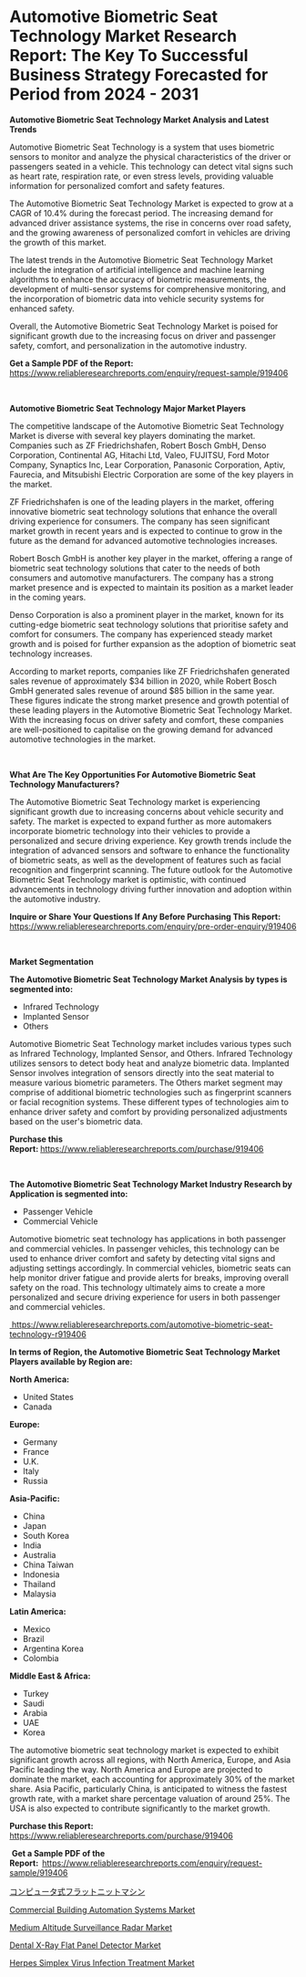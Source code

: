 <p><h1>Automotive Biometric Seat Technology Market Research Report: The Key To Successful Business Strategy Forecasted for Period from 2024 - 2031</h1></p><p><strong>Automotive Biometric Seat Technology Market Analysis and Latest Trends</strong></p>
<p><p>Automotive Biometric Seat Technology is a system that uses biometric sensors to monitor and analyze the physical characteristics of the driver or passengers seated in a vehicle. This technology can detect vital signs such as heart rate, respiration rate, or even stress levels, providing valuable information for personalized comfort and safety features.</p><p>The Automotive Biometric Seat Technology Market is expected to grow at a CAGR of 10.4% during the forecast period. The increasing demand for advanced driver assistance systems, the rise in concerns over road safety, and the growing awareness of personalized comfort in vehicles are driving the growth of this market.</p><p>The latest trends in the Automotive Biometric Seat Technology Market include the integration of artificial intelligence and machine learning algorithms to enhance the accuracy of biometric measurements, the development of multi-sensor systems for comprehensive monitoring, and the incorporation of biometric data into vehicle security systems for enhanced safety.</p><p>Overall, the Automotive Biometric Seat Technology Market is poised for significant growth due to the increasing focus on driver and passenger safety, comfort, and personalization in the automotive industry.</p></p>
<p><strong>Get a Sample PDF of the Report:&nbsp;</strong> <a href="https://www.reliableresearchreports.com/enquiry/request-sample/919406">https://www.reliableresearchreports.com/enquiry/request-sample/919406</a></p>
<p>&nbsp;</p>
<p><strong>Automotive Biometric Seat Technology Major Market Players</strong></p>
<p><p>The competitive landscape of the Automotive Biometric Seat Technology Market is diverse with several key players dominating the market. Companies such as ZF Friedrichshafen, Robert Bosch GmbH, Denso Corporation, Continental AG, Hitachi Ltd, Valeo, FUJITSU, Ford Motor Company, Synaptics Inc, Lear Corporation, Panasonic Corporation, Aptiv, Faurecia, and Mitsubishi Electric Corporation are some of the key players in the market.</p><p>ZF Friedrichshafen is one of the leading players in the market, offering innovative biometric seat technology solutions that enhance the overall driving experience for consumers. The company has seen significant market growth in recent years and is expected to continue to grow in the future as the demand for advanced automotive technologies increases.</p><p>Robert Bosch GmbH is another key player in the market, offering a range of biometric seat technology solutions that cater to the needs of both consumers and automotive manufacturers. The company has a strong market presence and is expected to maintain its position as a market leader in the coming years.</p><p>Denso Corporation is also a prominent player in the market, known for its cutting-edge biometric seat technology solutions that prioritise safety and comfort for consumers. The company has experienced steady market growth and is poised for further expansion as the adoption of biometric seat technology increases.</p><p>According to market reports, companies like ZF Friedrichshafen generated sales revenue of approximately $34 billion in 2020, while Robert Bosch GmbH generated sales revenue of around $85 billion in the same year. These figures indicate the strong market presence and growth potential of these leading players in the Automotive Biometric Seat Technology Market. With the increasing focus on driver safety and comfort, these companies are well-positioned to capitalise on the growing demand for advanced automotive technologies in the market.</p></p>
<p>&nbsp;</p>
<p><strong>What Are The Key Opportunities For Automotive Biometric Seat Technology Manufacturers?</strong></p>
<p><p>The Automotive Biometric Seat Technology market is experiencing significant growth due to increasing concerns about vehicle security and safety. The market is expected to expand further as more automakers incorporate biometric technology into their vehicles to provide a personalized and secure driving experience. Key growth trends include the integration of advanced sensors and software to enhance the functionality of biometric seats, as well as the development of features such as facial recognition and fingerprint scanning. The future outlook for the Automotive Biometric Seat Technology market is optimistic, with continued advancements in technology driving further innovation and adoption within the automotive industry.</p></p>
<p><strong>Inquire or Share Your Questions If Any Before Purchasing This Report:</strong> <a href="https://www.reliableresearchreports.com/enquiry/pre-order-enquiry/919406">https://www.reliableresearchreports.com/enquiry/pre-order-enquiry/919406</a></p>
<p>&nbsp;</p>
<p><strong>Market Segmentation</strong></p>
<p><strong>The Automotive Biometric Seat Technology Market Analysis by types is segmented into:</strong></p>
<p><ul><li>Infrared Technology</li><li>Implanted Sensor</li><li>Others</li></ul></p>
<p><p>Automotive Biometric Seat Technology market includes various types such as Infrared Technology, Implanted Sensor, and Others. Infrared Technology utilizes sensors to detect body heat and analyze biometric data. Implanted Sensor involves integration of sensors directly into the seat material to measure various biometric parameters. The Others market segment may comprise of additional biometric technologies such as fingerprint scanners or facial recognition systems. These different types of technologies aim to enhance driver safety and comfort by providing personalized adjustments based on the user's biometric data.</p></p>
<p><strong>Purchase this Report:&nbsp;</strong><a href="https://www.reliableresearchreports.com/purchase/919406">https://www.reliableresearchreports.com/purchase/919406</a></p>
<p>&nbsp;</p>
<p><strong>The Automotive Biometric Seat Technology Market Industry Research by Application is segmented into:</strong></p>
<p><ul><li>Passenger Vehicle</li><li>Commercial Vehicle</li></ul></p>
<p><p>Automotive biometric seat technology has applications in both passenger and commercial vehicles. In passenger vehicles, this technology can be used to enhance driver comfort and safety by detecting vital signs and adjusting settings accordingly. In commercial vehicles, biometric seats can help monitor driver fatigue and provide alerts for breaks, improving overall safety on the road. This technology ultimately aims to create a more personalized and secure driving experience for users in both passenger and commercial vehicles.</p></p>
<p><a href="https://www.reliableresearchreports.com/automotive-biometric-seat-technology-r919406">&nbsp;https://www.reliableresearchreports.com/automotive-biometric-seat-technology-r919406</a></p>
<p><strong>In terms of Region, the Automotive Biometric Seat Technology Market Players available by Region are:</strong></p>
<p>
    <p> <strong> North America: </strong>
        <ul>
            <li>United States</li>
            <li>Canada</li>
        </ul>
        </p> 
    <p> <strong> Europe: </strong>
        <ul>
            <li>Germany</li>
            <li>France</li>
            <li>U.K.</li>
            <li>Italy</li>
            <li>Russia</li>
        </ul>
        </p> 
    <p> <strong> Asia-Pacific: </strong>
        <ul>
            <li>China</li>
            <li>Japan</li>
            <li>South Korea</li>
            <li>India</li>
            <li>Australia</li>
            <li>China Taiwan</li>
            <li>Indonesia</li>
            <li>Thailand</li>
            <li>Malaysia</li>
        </ul>
        </p> 
    <p> <strong> Latin America: </strong>
        <ul>
            <li>Mexico</li>
            <li>Brazil</li>
            <li>Argentina Korea</li>
            <li>Colombia</li>
        </ul>
        </p> 
    <p> <strong> Middle East & Africa: </strong>
        <ul>
            <li>Turkey</li>
            <li>Saudi</li>
            <li>Arabia</li>
            <li>UAE</li>
            <li>Korea</li>
        </ul>
    </p>
    </p>
<p><p>The automotive biometric seat technology market is expected to exhibit significant growth across all regions, with North America, Europe, and Asia Pacific leading the way. North America and Europe are projected to dominate the market, each accounting for approximately 30% of the market share. Asia Pacific, particularly China, is anticipated to witness the fastest growth rate, with a market share percentage valuation of around 25%. The USA is also expected to contribute significantly to the market growth.</p></p>
<p><strong>Purchase this Report: </strong><a href="https://www.reliableresearchreports.com/purchase/919406">https://www.reliableresearchreports.com/purchase/919406</a></p>
<p>&nbsp;<strong>Get a Sample PDF of the Report:&nbsp;&nbsp;</strong><a href="https://www.reliableresearchreports.com/enquiry/request-sample/919406">https://www.reliableresearchreports.com/enquiry/request-sample/919406</a></p>
<p><strong></strong></p>
<p><p><a href="https://github.com/oqxogxyvqe90775/Market-Research-Report-List-2/blob/main/331725255921.md">コンピュータ式フラットニットマシン</a></p><p><a href="https://medium.com/@kathleenjacksond65/decoding-commercial-building-automation-systems-market-metrics-market-share-trends-and-growth-4f4ad7607c31">Commercial Building Automation Systems Market</a></p><p><a href="https://www.linkedin.com/pulse/medium-altitude-surveillance-radar-market-analysis-sze-reu4e">Medium Altitude Surveillance Radar Market</a></p><p><a href="https://www.linkedin.com/pulse/dental-x-ray-flat-panel-detector-market-analysis-sze-forecasted-sytuf">Dental X-Ray Flat Panel Detector Market</a></p><p><a href="https://github.com/gracielawharr/Market-Research-Report-List-1/blob/main/herpes-simplex-virus-infection-treatment-market.md">Herpes Simplex Virus Infection Treatment Market</a></p></p>